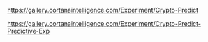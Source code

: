 https://gallery.cortanaintelligence.com/Experiment/Crypto-Predict

https://gallery.cortanaintelligence.com/Experiment/Crypto-Predict-Predictive-Exp

